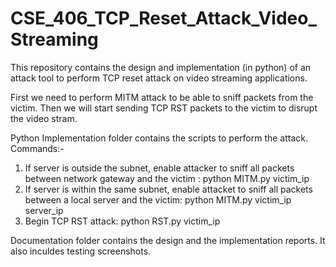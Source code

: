 # CSE_406_TCP_Reset_Attack_Video_Streaming
This repository contains the design and implementation (in python) of an attack tool to perform TCP reset attack on video streaming applications. 

First we need to perform MITM attack to be able to sniff packets from the victim. Then we will start sending TCP RST packets to the victim to disrupt the video stram.

Python Implementation folder contains the scripts to perform the attack. Commands:-
1. If server is outside the subnet, enable attacker to sniff all packets between network gateway and the victim : python MITM.py victim_ip
2. If server is within the same subnet, enable attacket to sniff all packets between a local server and the victim: python MITM.py victim_ip server_ip
3. Begin TCP RST attack: python RST.py victim_ip

Documentation folder contains the design and the implementation reports. It also inculdes testing screenshots.
